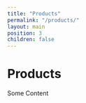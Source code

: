 ```yaml
---
title: "Products"
permalink: "/products/"
layout: main
position: 3
children: false
---
```


<h1>Products</h1>
<p>Some Content</p>